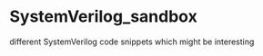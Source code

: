 SystemVerilog_sandbox
=====================

different SystemVerilog code snippets which might be interesting
